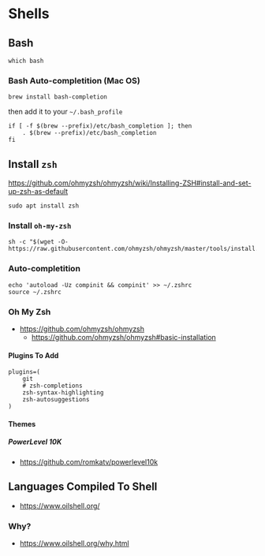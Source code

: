 # Shells

## Bash
```
which bash
```

### Bash Auto-completition (Mac OS)
```
brew install bash-completion
```
then add it to your `~/.bash_profile`
```
if [ -f $(brew --prefix)/etc/bash_completion ]; then
    . $(brew --prefix)/etc/bash_completion
fi
```

## Install `zsh`
https://github.com/ohmyzsh/ohmyzsh/wiki/Installing-ZSH#install-and-set-up-zsh-as-default
```
sudo apt install zsh
```

### Install `oh-my-zsh`
```
sh -c "$(wget -O- https://raw.githubusercontent.com/ohmyzsh/ohmyzsh/master/tools/install.sh)"
```

### Auto-completition
```
echo 'autoload -Uz compinit && compinit' >> ~/.zshrc
source ~/.zshrc
```

### Oh My Zsh
- https://github.com/ohmyzsh/ohmyzsh
  - https://github.com/ohmyzsh/ohmyzsh#basic-installation

#### Plugins To Add
```
plugins=(
    git
    # zsh-completions
    zsh-syntax-highlighting
    zsh-autosuggestions
)
```

#### Themes

##### PowerLevel 10K
- https://github.com/romkatv/powerlevel10k


## Languages Compiled To Shell
- https://www.oilshell.org/

### Why?
- https://www.oilshell.org/why.html

